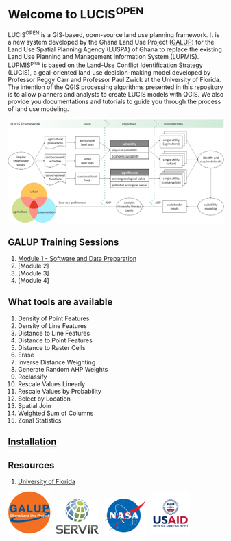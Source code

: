# Welcome to LUCIS<sup>OPEN</sup>

LUCIS<sup>OPEN</sup> is a GIS-based, open-source land use planning framework.
It is a new system developed by the Ghana Land Use Project ([GALUP](http://galup.cersgis.org/)) for the Land Use Spatial Planning Agency (LUSPA) of Ghana to replace the existing Land Use Planning and Management Information System (LUPMIS). LUPMIS<sup>plus</sup> is based on the Land-Use Conflict Identification Strategy (LUCIS), a goal-oriented land use decision-making model developed by Professor Peggy Carr and Professor Paul Zwick at the University of Florida. The intention of the QGIS processing algorithms presented in this repository is to allow planners and analysts to create LUCIS models with QGIS. We also provide you documentations and tutorials to guide you through the process of land use modeling.

![lucis_open](images/lucis_workflow.jpg)

## GALUP Training Sessions

1. [Module 1 - Software and Data Preparation](https://github.com/chjch/lucis_qgis/blob/master/trainings/workshop_1.md)
2. [Module 2]
3. [Module 3]
4. [Module 4]

## What tools are available

1. Density of Point Features
2. Density of Line Features
3. Distance to Line Features
4. Distance to Point Features
5. Distance to Raster Cells
6. Erase
7. Inverse Distance Weighting
8. Generate Random AHP Weights
9. Reclassify
10. Rescale Values Linearly
11. Rescale Values by Probability
12. Select by Location
13. Spatial Join
14. Weighted Sum of Columns
15. Zonal Statistics

## [Installation](https://github.com/chjch/lucis_qgis/wiki/Installation)

## Resources

1. [University of Florida](https://abe.ufl.edu/galup/)

<p float="left">
  <img src="images/GALUP-logo.png" width="100"/> &nbsp
  <img src="images/Servir_Logo.jpg" width="100" /> &nbsp
  <img src="images/nasa.png" width="100" /> &nbsp
  <img src="images/USAID-logo.jpg" width="90" />
</p>